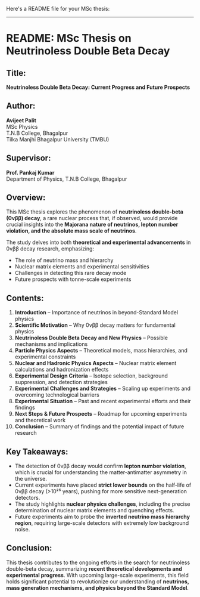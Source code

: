 Here's a README file for your MSc thesis:  

---

# README: MSc Thesis on Neutrinoless Double Beta Decay  

## Title:  
**Neutrinoless Double Beta Decay: Current Progress and Future Prospects**  

## Author:  
**Avijeet Palit**  
MSc Physics  
T.N.B College, Bhagalpur  
Tilka Manjhi Bhagalpur University (TMBU)  

## Supervisor:  
**Prof. Pankaj Kumar**  
Department of Physics, T.N.B College, Bhagalpur  

## Overview:  
This MSc thesis explores the phenomenon of **neutrinoless double-beta (0νββ) decay**, a rare nuclear process that, if observed, would provide crucial insights into the **Majorana nature of neutrinos, lepton number violation, and the absolute mass scale of neutrinos**.  

The study delves into both **theoretical and experimental advancements** in 0νββ decay research, emphasizing:  
- The role of neutrino mass and hierarchy  
- Nuclear matrix elements and experimental sensitivities  
- Challenges in detecting this rare decay mode  
- Future prospects with tonne-scale experiments  

## Contents:  
1. **Introduction** – Importance of neutrinos in beyond-Standard Model physics  
2. **Scientific Motivation** – Why 0νββ decay matters for fundamental physics  
3. **Neutrinoless Double Beta Decay and New Physics** – Possible mechanisms and implications  
4. **Particle Physics Aspects** – Theoretical models, mass hierarchies, and experimental constraints  
5. **Nuclear and Hadronic Physics Aspects** – Nuclear matrix element calculations and hadronization effects  
6. **Experimental Design Criteria** – Isotope selection, background suppression, and detection strategies  
7. **Experimental Challenges and Strategies** – Scaling up experiments and overcoming technological barriers  
8. **Experimental Situation** – Past and recent experimental efforts and their findings  
9. **Next Steps & Future Prospects** – Roadmap for upcoming experiments and theoretical work  
10. **Conclusion** – Summary of findings and the potential impact of future research  

## Key Takeaways:  
- The detection of 0νββ decay would confirm **lepton number violation**, which is crucial for understanding the matter-antimatter asymmetry in the universe.  
- Current experiments have placed **strict lower bounds** on the half-life of 0νββ decay (>10²⁵ years), pushing for more sensitive next-generation detectors.  
- The study highlights **nuclear physics challenges**, including the precise determination of nuclear matrix elements and quenching effects.  
- Future experiments aim to probe the **inverted neutrino mass hierarchy region**, requiring large-scale detectors with extremely low background noise.  

## Conclusion:  
This thesis contributes to the ongoing efforts in the search for neutrinoless double-beta decay, summarizing **recent theoretical developments and experimental progress**. With upcoming large-scale experiments, this field holds significant potential to revolutionize our understanding of **neutrinos, mass generation mechanisms, and physics beyond the Standard Model**.  
